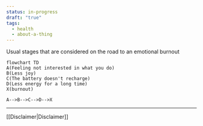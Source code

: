 ```yaml
---
status: in-progress
draft: "true"
tags:
  - health
  - about-a-thing
---
```

Usual stages that are considered on the road to an emotional burnout


```mermaid 
flowchart TD
A(Feeling not interested in what you do)
B(Less joy)
C(The battery doesn't recharge)
D(Less energy for a long time)
X(burnout)

A-->B-->C-->D-->X
```
---
[[Disclaimer|Disclaimer]]
